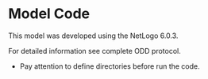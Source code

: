 # Model Code

This model was developed using the NetLogo 6.0.3. 

For detailed information see complete ODD protocol. 

- Pay attention to define directories before run the code. 
